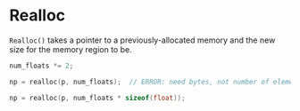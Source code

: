 # Realloc

`Realloc()` takes a pointer to a previously-allocated memory
and the new size for the memory region to be.

```c
num_floats *= 2;

np = realloc(p, num_floats);  // ERROR: need bytes, not number of elements!

np = realloc(p, num_floats * sizeof(float));
```

